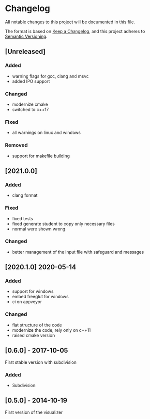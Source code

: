 # Changelog
All notable changes to this project will be documented in this file.

The format is based on [Keep a Changelog](https://keepachangelog.com/en/1.0.0/),
and this project adheres to [Semantic Versioning](https://semver.org/spec/v2.0.0.html).

## [Unreleased]

### Added
- warning flags for gcc, clang and msvc
- added IPO support

### Changed
- modernize cmake
- switched to c++17

### Fixed
- all warnings on linux and windows

### Removed
- support for makefile building

## [2021.0.0]
### Added
- clang format

### Fixed
- fixed tests
- fixed generate student to copy only necessary files
- normal were shown wrong

### Changed
- better management of the input file with safeguard and messages

## [2020.1.0] 2020-05-14
### Added
- support for windows
- embed freeglut for windows
- ci on appveyor

### Changed
- flat structure of the code
- modernize the code, rely only on c++11
- raised cmake version


## [0.6.0] - 2017-10-05
First stable version with subdivision
### Added
- Subdivision


## [0.5.0] - 2014-10-19
First version of the visualizer

